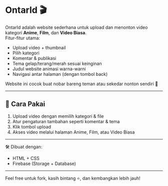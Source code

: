 # OntarId 🎬

OntarId adalah website sederhana untuk upload dan menonton video kategori **Anime**, **Film**, dan **Video Biasa**.  
Fitur-fitur utama:
- Upload video + thumbnail
- Pilih kategori
- Komentar & publikasi
- Tema gelap/terang/merah sesuai keinginan
- Judul website animasi warna-warni
- Navigasi antar halaman (dengan tombol back)

Website ini cocok buat nobar bareng teman atau sekedar nonton sendiri 🎥

---

## 🔧 Cara Pakai

1. Upload video dengan memilih kategori & file
2. Atur pengaturan tambahan seperti komentar & tema
3. Klik tombol upload
4. Akses video melalui halaman Anime, Film, atau Video Biasa

---

🛠 Dibuat dengan:  
- HTML + CSS  
- Firebase (Storage + Database)

---

Feel free untuk fork, kasih bintang ⭐, dan kembangkan lebih jauh!

